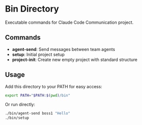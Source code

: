 # Bin Directory

Executable commands for Claude Code Communication project.

## Commands

- **agent-send**: Send messages between team agents
- **setup**: Initial project setup
- **project-init**: Create new empty project with standard structure

## Usage

Add this directory to your PATH for easy access:

```bash
export PATH="$PATH:$(pwd)/bin"
```

Or run directly:

```bash
./bin/agent-send boss1 "Hello"
./bin/setup
```